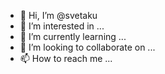 - 👋 Hi, I’m @svetaku
- 👀 I’m interested in ...
- 🌱 I’m currently learning ...
- 💞️ I’m looking to collaborate on ...
- 📫 How to reach me ...
